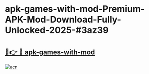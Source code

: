 # apk-games-with-mod-Premium-APK-Mod-Download-Fully-Unlocked-2025-#3az39

# <h2><a href="https://bedroomkl.my?title=apk-games-with-mod&ref=1AP">🔗👉 🔴 apk-games-with-mod</a></h2>

[![acn](https://github.com/user-attachments/assets/0f9c940e-d8b0-45ae-aac7-cd30a18b3e1c)](https://bedroomkl.my?title=apk-games-with-mod&ref=1AP)

